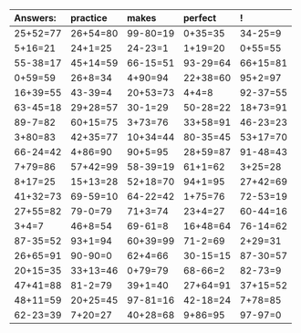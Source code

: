 | Answers: | practice | makes | perfect | ! |
| :--- | :--- | :--- | :--- | :--- |
| 25+52=77 | 26+54=80 | 99-80=19 | 0+35=35 | 34-25=9 | 
| 5+16=21 | 24+1=25 | 24-23=1 | 1+19=20 | 0+55=55 | 
| 55-38=17 | 45+14=59 | 66-15=51 | 93-29=64 | 66+15=81 | 
| 0+59=59 | 26+8=34 | 4+90=94 | 22+38=60 | 95+2=97 | 
| 16+39=55 | 43-39=4 | 20+53=73 | 4+4=8 | 92-37=55 | 
| 63-45=18 | 29+28=57 | 30-1=29 | 50-28=22 | 18+73=91 | 
| 89-7=82 | 60+15=75 | 3+73=76 | 33+58=91 | 46-23=23 | 
| 3+80=83 | 42+35=77 | 10+34=44 | 80-35=45 | 53+17=70 | 
| 66-24=42 | 4+86=90 | 90+5=95 | 28+59=87 | 91-48=43 | 
| 7+79=86 | 57+42=99 | 58-39=19 | 61+1=62 | 3+25=28 | 
| 8+17=25 | 15+13=28 | 52+18=70 | 94+1=95 | 27+42=69 | 
| 41+32=73 | 69-59=10 | 64-22=42 | 1+75=76 | 72-53=19 | 
| 27+55=82 | 79-0=79 | 71+3=74 | 23+4=27 | 60-44=16 | 
| 3+4=7 | 46+8=54 | 69-61=8 | 16+48=64 | 76-14=62 | 
| 87-35=52 | 93+1=94 | 60+39=99 | 71-2=69 | 2+29=31 | 
| 26+65=91 | 90-90=0 | 62+4=66 | 30-15=15 | 87-30=57 | 
| 20+15=35 | 33+13=46 | 0+79=79 | 68-66=2 | 82-73=9 | 
| 47+41=88 | 81-2=79 | 39+1=40 | 27+64=91 | 37+15=52 | 
| 48+11=59 | 20+25=45 | 97-81=16 | 42-18=24 | 7+78=85 | 
| 62-23=39 | 7+20=27 | 40+28=68 | 9+86=95 | 97-97=0 | 

